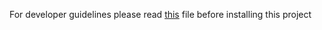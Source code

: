 For developer guidelines please read [this](./dev-guidelines.md) file before installing this project